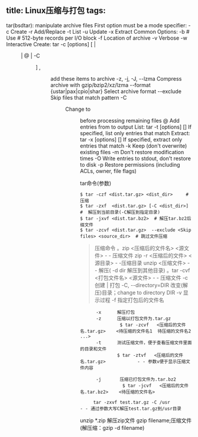 title: Linux压缩与打包
tags:
---

tar(bsdtar): manipulate archive files
First option must be a mode specifier:
  -c Create  -r Add/Replace  -t List  -u Update  -x Extract
Common Options:
  -b #  Use # 512-byte records per I/O block
  -f <filename>  Location of archive
  -v    Verbose
  -w    Interactive
Create: tar -c [options] [<file> | <dir> | @<archive> | -C <dir> ]
  <file>, <dir>  add these items to archive
  -z, -j, -J, --lzma  Compress archive with gzip/bzip2/xz/lzma
  --format {ustar|pax|cpio|shar}  Select archive format
  --exclude <pattern>  Skip files that match pattern
  -C <dir>  Change to <dir> before processing remaining files
  @<archive>  Add entries from <archive> to output
List: tar -t [options] [<patterns>]
  <patterns>  If specified, list only entries that match
Extract: tar -x [options] [<patterns>]
  <patterns>  If specified, extract only entries that match
  -k    Keep (don't overwrite) existing files
  -m    Don't restore modification times
  -O    Write entries to stdout, don't restore to disk
  -p    Restore permissions (including ACLs, owner, file flags)





tar命令(参数)
	
	$ tar -czf <dist.tar.gz> <dist_dir> 	# 压缩
	$ tar -zxf 	<dist.tar.gz> [-C <dist_dir>]	#  解压到当前目录(-C解压到指定目录)
	$ tar -jxvf <dist.tar.bz2> 	# 解压tar.bz2后缀文件
	$ tar -zcvf <dist.tar.gz>  --exclude <Skip files> <source_dir>  # 跳过文件压缩


> 压缩命令
     。zip  <压缩后的文件名>   <源文件>          - - 压缩文件
         zip -r   <压缩后的文件>     <源目录>          - -压缩目录
         unzip <压缩文件>      - - 解压( -d dir 解压到其他目录)
     。tar -cvf   <打包文件名>      <源文件>     - - 压缩文件
          -c      创建 | 打包
          -C, --directory=DIR        改变(解压)目录；change to directory DIR
          -v      显示过程
          -f      指定打包后的文件名

          -x      解压打包
          -z      压缩以打包文件为.tar.gz
                   $ tar -zcvf   <压缩后的文件名.tar.gz>    <待压缩的文件名1  待压缩的文件名2  ...>
          -t      测试压缩文件，便于查看压缩文件里面的目录和文件
                  $ tar -ztvf   <压缩后的文件名.tar.gz>            - - 参数v便于显示压缩文件内容

          -j       压缩已打包文件为.tar.bz2
                    $ tar -jcvf   <压缩后的文件名.tar.bz2>    <待压缩的文件名>

         tar -zxvf test.tar.gz -C /usr           - - 通过参数大写C解压test.tar.gz到/usr目录


unzip *.zip  解压zip文件
gzip filename;压缩文件(解压缩：gzip -d filename)

